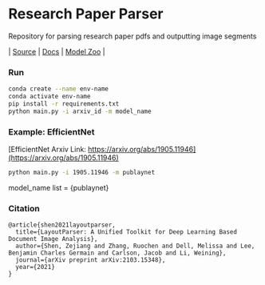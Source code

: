 # Research Paper Parser
Repository for parsing research paper pdfs and outputting image segments

| [Source](https://github.com/Layout-Parser/layout-parser) |
[Docs](https://layout-parser.readthedocs.io/en/latest/notes/modelzoo.html) |
[Model Zoo](https://layout-parser.readthedocs.io/en/latest/notes/modelzoo.html) |

### Run
``` bash
conda create --name env-name
conda activate env-name
pip install -r requirements.txt
python main.py -i arxiv_id -m model_name
```

### Example: EfficientNet
[EfficientNet Arxiv Link: https://arxiv.org/abs/1905.11946](https://arxiv.org/abs/1905.11946)
``` bash
python main.py -i 1905.11946 -m publaynet
```

model_name list = {publaynet}

### Citation

```
@article{shen2021layoutparser,
  title={LayoutParser: A Unified Toolkit for Deep Learning Based Document Image Analysis},
  author={Shen, Zejiang and Zhang, Ruochen and Dell, Melissa and Lee, Benjamin Charles Germain and Carlson, Jacob and Li, Weining},
  journal={arXiv preprint arXiv:2103.15348},
  year={2021}
}

```

